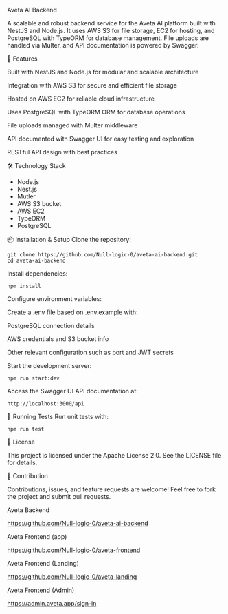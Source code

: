 Aveta AI Backend

A scalable and robust backend service for the Aveta AI platform built with NestJS and Node.js. It uses AWS S3 for file storage, EC2 for hosting, and PostgreSQL with TypeORM for database management. File uploads are handled via Multer, and API documentation is powered by Swagger.

🚀 Features

Built with NestJS and Node.js for modular and scalable architecture

Integration with AWS S3 for secure and efficient file storage

Hosted on AWS EC2 for reliable cloud infrastructure

Uses PostgreSQL with TypeORM ORM for database operations

File uploads managed with Multer middleware

API documented with Swagger UI for easy testing and exploration

RESTful API design with best practices


🛠️ Technology Stack

- Node.js
- Nest.js
- Mutler
- AWS S3 bucket
- AWS EC2
- TypeORM
- PostgreSQL

📦 Installation & Setup
Clone the repository:

    git clone https://github.com/Null-logic-0/aveta-ai-backend.git
    cd aveta-ai-backend

Install dependencies:

    npm install

Configure environment variables:

Create a .env file based on .env.example with:

PostgreSQL connection details

AWS credentials and S3 bucket info

Other relevant configuration such as port and JWT secrets

Start the development server:

    npm run start:dev

Access the Swagger UI API documentation at:

    http://localhost:3000/api

🧪 Running Tests
Run unit tests with:

    npm run test

📄 License

This project is licensed under the Apache License 2.0. See the LICENSE file for details.

🤝 Contribution

Contributions, issues, and feature requests are welcome! Feel free to fork the project and submit pull requests.

Aveta Backend

https://github.com/Null-logic-0/aveta-ai-backend

Aveta Frontend (app)

https://github.com/Null-logic-0/aveta-frontend

Aveta Frontend (Landing)

https://github.com/Null-logic-0/aveta-landing

Aveta Frontend (Admin)

https://admin.aveta.app/sign-in


